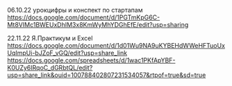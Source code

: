 06.10.22 урокцифры и конспект по стартапам
https://docs.google.com/document/d/1PGTmKpG6C-Mt8VIMc1BWEUxDhIM3x8KmWyMhYDGhEfE/edit?usp=sharing

22.11.22 Я.Практикум и Excel
https://docs.google.com/document/d/1d01Wu9NA9uKYBEHdWWeHFTuoUxUqImpUi-bJZoF_vGQ/edit?usp=share_link
https://docs.google.com/spreadsheets/d/1wac1PKfApYBF-K0UZy6IRqoC_dGRbtQL/edit?usp=share_link&ouid=100788402807231534057&rtpof=true&sd=true
